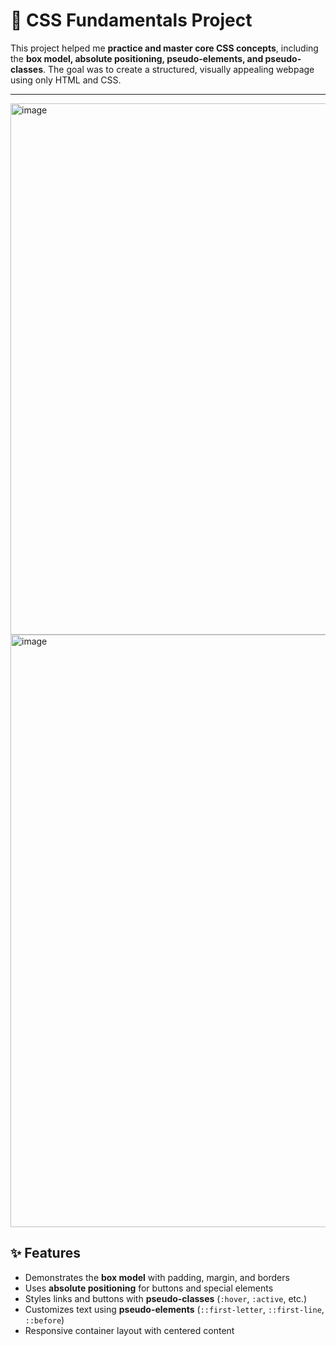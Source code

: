 # 🎨 CSS Fundamentals Project

This project helped me **practice and master core CSS concepts**, including the **box model, absolute positioning, pseudo-elements, and pseudo-classes**. The goal was to create a structured, visually appealing webpage using only HTML and CSS.

---

<img width="1919" height="850" alt="image" src="https://github.com/user-attachments/assets/27ca957e-0940-4567-a9ea-02d257b9bd7e" />

<img width="1903" height="948" alt="image" src="https://github.com/user-attachments/assets/2e3523fb-ed46-43c8-8c14-9430d6d042c4" />




## ✨ Features
- Demonstrates the **box model** with padding, margin, and borders
- Uses **absolute positioning** for buttons and special elements
- Styles links and buttons with **pseudo-classes** (`:hover`, `:active`, etc.)
- Customizes text using **pseudo-elements** (`::first-letter`, `::first-line`, `::before`)
- Responsive container layout with centered content


